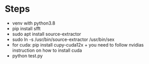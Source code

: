 # Steps

- venv with python3.8
- pip install sfft
- sudo apt install source-extractor
- sudo ln -s /usr/bin/source-extractor /usr/bin/sex
- for cuda: pip install cupy-cuda12x  + you need to follow nvidias instruction on how to install cuda
- python test.py